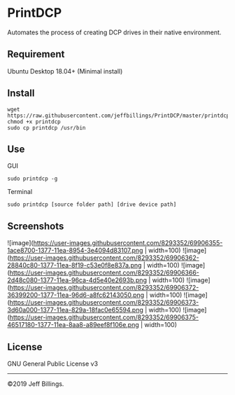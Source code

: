 # PrintDCP
Automates the process of creating DCP drives in their native environment.

## Requirement
Ubuntu Desktop 18.04+ (Minimal install)

## Install
```
wget https://raw.githubusercontent.com/jeffbillings/PrintDCP/master/printdcp
chmod +x printdcp
sudo cp printdcp /usr/bin
```

## Use
GUI
```
sudo printdcp -g
```

Terminal
```
sudo printdcp [source folder path] [drive device path]
```

## Screenshots
![image](https://user-images.githubusercontent.com/8293352/69906355-1ace8700-1377-11ea-8954-3e4094d83107.png | width=100)
![image](https://user-images.githubusercontent.com/8293352/69906362-28840c80-1377-11ea-8f19-c53e0f8e837a.png | width=100)
![image](https://user-images.githubusercontent.com/8293352/69906366-2d48c080-1377-11ea-96ca-4d5e40e2693b.png | width=100)
![image](https://user-images.githubusercontent.com/8293352/69906372-36399200-1377-11ea-96d6-a8fc62143050.png | width=100)
![image](https://user-images.githubusercontent.com/8293352/69906373-3d60a000-1377-11ea-829a-18fac0e65594.png | width=100)
![image](https://user-images.githubusercontent.com/8293352/69906375-46517180-1377-11ea-8aa8-a89eef8f106e.png | width=100)


## License
GNU General Public License v3

---

©2019 Jeff Billings.
